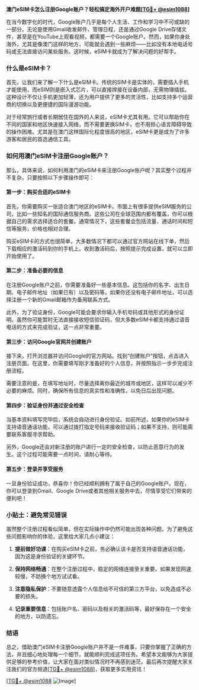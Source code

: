 **澳门eSIM卡怎么注册Google账户？轻松搞定海外开户难题[[TG💪+ @esim1088](https://t.me/s/esim1088)]**

在当今数字化的时代，Google账户几乎是每个人生活、工作和学习中不可或缺的一部分。无论是使用Gmail收发邮件、管理日程，还是通过Google Drive存储文件，甚至是在YouTube上观看视频，都需要一个Google账户。然而，如果你身处海外，尤其是像澳门这样的地方，可能就会遇到一些麻烦——比如没有本地电话号码或无法直接访问某些服务。这时候，eSIM卡就成为了解决问题的好帮手。

### 什么是eSIM卡？

首先，让我们来了解一下什么是eSIM卡。传统的SIM卡是实体的，需要插入手机才能使用，而eSIM则是嵌入式芯片，可以直接焊接在设备内部，无需物理插拔。这种设计不仅让手机更加轻薄，还为用户提供了更多的灵活性，比如支持多个运营商的切换以及更便捷的国际漫游功能。

对于经常旅行或者长期居住在国外的人来说，eSIM卡尤其有用。它可以帮助你在不同的国家和地区快速接入网络，而不需要更换SIM卡，也不用担心语言障碍导致的操作困难。尤其是在澳门这样国际化程度很高的地区，eSIM卡更是成为了许多游客和居民的首选通信工具。

### 如何用澳门eSIM卡注册Google账户？

那么，具体来说，如何利用澳门的eSIM卡来注册Google账户呢？其实整个过程并不复杂，只要按照以下步骤操作即可：

#### 第一步：购买合适的eSIM卡

首先，你需要购买一张适合澳门地区的eSIM卡。市面上有很多提供eSIM服务的公司，比如一些知名的国际通信服务商。这些公司在全球范围内都有覆盖，你可以根据自己的需求选择适合的套餐。通常情况下，这些套餐会包括流量、通话时间和短信等服务，价格也相对合理。

购买eSIM卡的方式也很简单，大多数情况下都可以通过官方网站在线下单，然后下载相应的激活码到你的手机上。收到激活码后，按照提示完成设置，就可以立即开始使用了。

#### 第二步：准备必要的信息

在注册Google账户之前，你需要准备好一些基本信息。这包括你的名字、出生日期、电子邮件地址（如果已有）以及密码等。如果你还没有电子邮件地址，可以选择注册一个新的Gmail邮箱作为备用联系方式。

此外，为了验证身份，Google可能会要求你输入手机号码或其他形式的身份证明。虽然你可能暂时无法直接接收短信验证码，但大多数eSIM卡都支持通过语音电话的方式来完成验证，这一点非常重要。

#### 第三步：访问Google官网并创建账户

接下来，打开浏览器并访问Google的官方网站。找到“创建账户”按钮，点击进入注册页面。在这里，你需要填写刚才准备好的个人信息，并按照指示一步步完成注册流程。

需要注意的是，在填写地址时，尽量选择离你最近的城市或地区，这样可以减少不必要的麻烦。同时，确保所有信息的真实性和准确性，以免日后出现问题。

#### 第四步：验证身份并通过安全检查

当基本资料填写完毕后，系统会自动进行身份验证。如前所述，如果你的eSIM卡支持语音通话功能，可以通过拨打指定号码来接收验证码；如果不支持，则可能需要联系客服寻求帮助。

另外，Google还会对新注册的账户进行一定的安全检查，以防止恶意行为的发生。这个过程可能需要一点时间，请耐心等待。

#### 第五步：登录并享受服务

一旦身份验证成功，恭喜你！你已经顺利拥有了属于自己的Google账户。现在，你可以登录到Gmail、Google Drive或者其他相关服务中去，尽情享受它们带来的便利吧！

### 小贴士：避免常见错误

虽然整个注册过程看似简单，但在实际操作中仍然可能出现各种问题。为了避免这些问题影响你的体验，这里给大家几点小建议：

1. **提前做好功课**：在购买eSIM卡之前，务必确认该卡是否支持语音通话功能，因为这是身份验证的关键环节。
   
2. **保持网络畅通**：在整个注册过程中，稳定的网络连接至关重要。如果发现网速较慢，不妨换个地方试试看。

3. **注意隐私保护**：不要随意透露个人信息给不可信的第三方平台，以免造成不必要的损失。

4. **记录重要信息**：包括账户名、密码以及相关的激活码等，最好保存在一个安全的地方，以防遗忘。

### 结语

总之，借助澳门eSIM卡注册Google账户并不是一件难事，只要你掌握了正确的方法，并且细心地处理每一个细节，就能顺利完成这项任务。希望本文能够为大家提供足够的参考价值，让大家在面对类似情况时不再感到迷茫。最后再次提醒大家关注我们的官方频道[[TG💪+ @esim1088](https://t.me/s/esim1088)]，获取更多实用资讯！

[[TG💪+ @esim1088](https://t.me/s/esim1088) ![Image](https://i.postimg.cc/4NQfJmqS/Snipaste-2025-05-13-00-14-12.png)]
